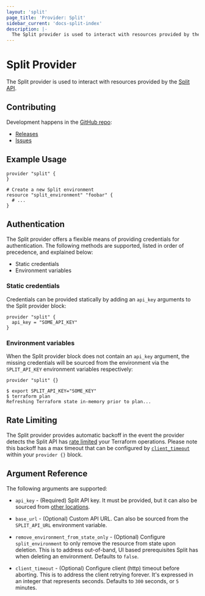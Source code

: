 ```yaml
---
layout: 'split'
page_title: 'Provider: Split'
sidebar_current: 'docs-split-index'
description: |-
  The Split provider is used to interact with resources provided by the Split API.
---
```


# Split Provider

The Split provider is used to interact with resources provided by the
[Split API](https://docs.split.io/reference#introduction).

## Contributing

Development happens in the [GitHub repo](https://github.com/pmcjury/terraform-provider-split):

- [Releases](https://github.com/pmcjury/terraform-provider-split/releases)
- [Issues](https://github.com/pmcjury/terraform-provider-split/issues)

## Example Usage

```hcl
provider "split" {
}

# Create a new Split environment
resource "split_environment" "foobar" {
  # ...
}
```

## Authentication

The Split provider offers a flexible means of providing credentials for authentication.
The following methods are supported, listed in order of precedence, and explained below:

- Static credentials
- Environment variables

### Static credentials

Credentials can be provided statically by adding an `api_key` arguments to the Split provider block:

```hcl
provider "split" {
  api_key = "SOME_API_KEY"
}
```

### Environment variables

When the Split provider block does not contain an `api_key` argument, the missing credentials will be sourced
from the environment via the `SPLIT_API_KEY` environment variables respectively:

```hcl
provider "split" {}
```

```shell
$ export SPLIT_API_KEY="SOME_KEY"
$ terraform plan
Refreshing Terraform state in-memory prior to plan...
```

## Rate Limiting

The Split provider provides automatic backoff in the event the provider detects the Split API has
[rate limited](https://docs.split.io/reference/rate-limiting) your Terraform operations. Please note
this backoff has a max timeout that can be configured by [`client_timeout`](#argument-reference) within
your `provider {}` block.

## Argument Reference

The following arguments are supported:

- `api_key` - (Required) Split API key. It must be provided, but it can also
  be sourced from [other locations](#Authentication).

- `base_url` - (Optional) Custom API URL.
  Can also be sourced from the `SPLIT_API_URL` environment variable.

- `remove_environment_from_state_only` - (Optional) Configure `split_environment` to only remove the resource from
  state upon deletion. This is to address out-of-band, UI based prerequisites Split has when deleting an environment.
  Defaults to `false`.

- `client_timeout` - (Optional) Configure client (http) timeout before aborting. This is to address the client retrying forever.
  It's expressed in an integer that represents seconds. Defaults to `300` seconds, or `5` minutes.
